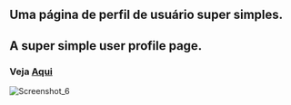 ## Uma página de perfil de usuário super simples.
## A super simple user profile page.

### Veja [Aqui](https://user-profile-hazel.vercel.app/)

![Screenshot_6](https://github.com/Godoy-png/User-Profile/assets/107765540/b0e5a545-5104-4525-83f1-9290e02c7c23)
